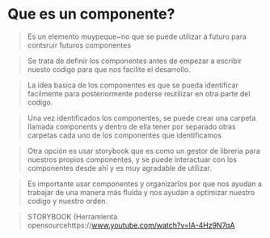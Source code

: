 # Que es un componente?
> Es un elemento muypeque~no que se puede utilizar a futuro para contsruir futuros componentes

> Se trata de definir los componentes antes de empezar a escribir nuesto codigo para que nos facilite el desarrollo.

> La idea basica de los componentes es que se pueda identificar facilmente para posteriormente poderse reutilizar en otra parte del codigo.

> Una vez identificados los componentes, se puede crear una carpeta llamada components y dentro de ella tener por separado otras carpetas cada uno de los componentes que identificamos

> Otra opción es usar storybook que es como un gestor de libreria para nuestros propios componentes, y se puede interactuar con los componentes desde ahí y es muy agradable de utilizar.

> Es importante usar componentes y organizarlos por que nos ayudan a trabajar de una manera más fluida y nos ayudan a optimizar nuestro codigo y nuestro orden.

> STORYBOOK (Herramienta opensourcehttps://www.youtube.com/watch?v=lA-4Hz9N7qA